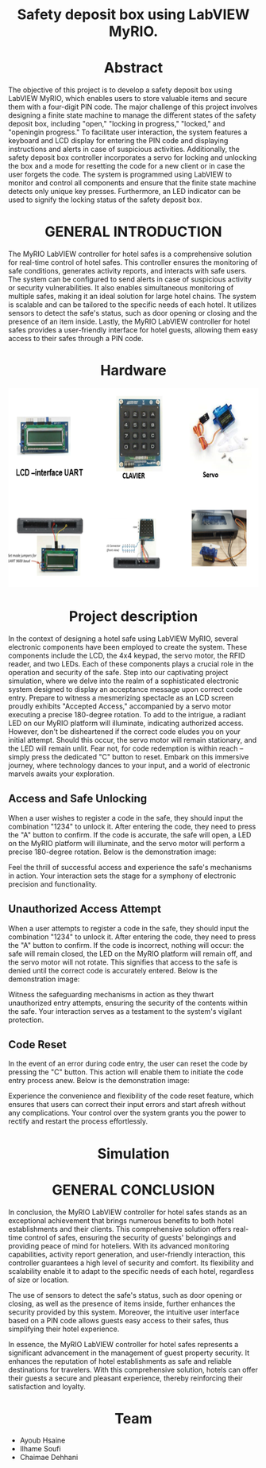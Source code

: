 <h1 align="center">Safety deposit box using LabVIEW MyRIO.</h1>

<h1 align="center">Abstract</h1>
The objective of this project is to develop a safety deposit box using LabVIEW MyRIO, which enables users to store valuable items and secure them with a four-digit PIN code. The major challenge of this project involves designing a finite state machine to manage the different states of the safety deposit box, including "open," "locking in progress," "locked," and "openingin progress." To facilitate user interaction, the system features a keyboard and LCD display for entering the PIN code and displaying instructions and alerts in case of suspicious activities. Additionally, the safety deposit box controller incorporates a servo for locking and unlocking the box and a mode for resetting the code for a new client or in case the user forgets the code. The system is programmed using LabVIEW to monitor and control all components and ensure that the finite state machine detects only unique key presses. Furthermore, an LED indicator can be used to signify the locking status of the safety deposit box.

<h1 align="center">GENERAL INTRODUCTION</h1>

The MyRIO LabVIEW controller for hotel safes is a comprehensive solution for real-time control of hotel safes. This controller ensures the monitoring of safe conditions, generates activity reports, and interacts with safe users. The system can be configured to send alerts in case of suspicious activity or security vulnerabilities. It also enables simultaneous monitoring of multiple safes, making it an ideal solution for large hotel chains. The system is scalable and can be tailored to the specific needs of each hotel. It utilizes sensors to detect the safe's status, such as door opening or closing and the presence of an item inside. Lastly, the MyRIO LabVIEW controller for hotel safes provides a user-friendly interface for hotel guests, allowing them easy access to their safes through a PIN code.


<h1 align="center">Hardware</h1>
<p align="center">
  <img src="hardware.png" title=""  height="400"><br>
</p>

<h1 align="center">Project description</h1>
In the context of designing a hotel safe using LabVIEW MyRIO, several electronic components have been employed to create the system. These components include the LCD, the 4x4 keypad, the servo motor, the RFID reader, and two LEDs. Each of these components plays a crucial role in the operation and security of the safe. Step into our captivating project simulation, where we delve into the realm of a sophisticated electronic system designed to display an acceptance message upon correct code entry. Prepare to witness a mesmerizing spectacle as an LCD screen proudly exhibits "Accepted Access," accompanied by a servo motor executing a precise 180-degree rotation. To add to the intrigue, a radiant LED on our MyRIO platform will illuminate, indicating authorized access.
 However, don't be disheartened if the correct code eludes you on your initial attempt. Should this occur, the servo motor will remain stationary, and the LED will remain unlit. Fear not, for code redemption is within reach – simply press the dedicated "C" button to reset.
 Embark on this immersive journey, where technology dances to your input, and a world of electronic marvels awaits your exploration.



<h2>Access and Safe Unlocking</h2>
When a user wishes to register a code in the safe, they should input the combination "1234" to unlock it. After entering the code, they need to press the "A" button to confirm. If the code is accurate, the safe will open, a LED on the MyRIO platform will illuminate, and the servo motor will perform a precise 180-degree rotation. Below is the demonstration image:

Feel the thrill of successful access and experience the safe's mechanisms in action. Your interaction sets the stage for a symphony of electronic precision and functionality.

<h2>Unauthorized Access Attempt</h2>
When a user attempts to register a code in the safe, they should input the combination "1234" to unlock it. After entering the code, they need to press the "A" button to confirm. If the code is incorrect, nothing will occur: the safe will remain closed, the LED on the MyRIO platform will remain off, and the servo motor will not rotate. This signifies that access to the safe is denied until the correct code is accurately entered. Below is the demonstration image:


Witness the safeguarding mechanisms in action as they thwart unauthorized entry attempts, ensuring the security of the contents within the safe. Your interaction serves as a testament to the system's vigilant protection.
<h2></h2>


<h2>Code Reset</h2>
In the event of an error during code entry, the user can reset the code by pressing the "C" button. This action will enable them to initiate the code entry process anew. Below is the demonstration image:


Experience the convenience and flexibility of the code reset feature, which ensures that users can correct their input errors and start afresh without any complications. Your control over the system grants you the power to rectify and restart the process effortlessly.


<h1 align="center">Simulation</h1>





<h1 align="center">GENERAL CONCLUSION</h1>
In conclusion, the MyRIO LabVIEW controller for hotel safes stands as an exceptional achievement that brings numerous benefits to both hotel establishments and their clients. This comprehensive solution offers real-time control of safes, ensuring the security of guests' belongings and providing peace of mind for hoteliers. With its advanced monitoring capabilities, activity report generation, and user-friendly interaction, this controller guarantees a high level of security and comfort. Its flexibility and scalability enable it to adapt to the specific needs of each hotel, regardless of size or location.

The use of sensors to detect the safe's status, such as door opening or closing, as well as the presence of items inside, further enhances the security provided by this system. Moreover, the intuitive user interface based on a PIN code allows guests easy access to their safes, thus simplifying their hotel experience.

In essence, the MyRIO LabVIEW controller for hotel safes represents a significant advancement in the management of guest property security. It enhances the reputation of hotel establishments as safe and reliable destinations for travelers. With this comprehensive solution, hotels can offer their guests a secure and pleasant experience, thereby reinforcing their satisfaction and loyalty.




<h1 align="center">Team</h1>
<ul>
	<li> Ayoub Hsaine</li>
	<li>Ilhame Soufi </li>
	<li>Chaimae Dehhani </li>
</ul>
